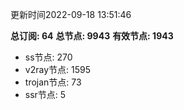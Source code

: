 更新时间2022-09-18 13:51:46

**总订阅: 64**
**总节点: 9943**
**有效节点: 1943**
- ss节点: 270
- v2ray节点: 1595
- trojan节点: 73
- ssr节点: 5
